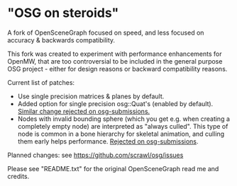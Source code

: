 "OSG on steroids"
=================

A fork of OpenSceneGraph focused on speed, and less focused on accuracy & backwards compatibility.

This fork was created to experiment with performance enhancements for OpenMW, that are too controversial to be included in the general purpose OSG project - either for design reasons or backward compatibility reasons.

Current list of patches:

- Use single precision matrices & planes by default.
- Added option for single precision osg::Quat's (enabled by default). [Similar change rejected on osg-submissions.](http://forum.openscenegraph.org/viewtopic.php?t=12953)
- Nodes with invalid bounding sphere (which you get e.g. when creating a completely empty node) are interpreted as "always culled". This type of node is common in a bone hierarchy for skeletal animation, and culling them early helps performance. [Rejected on osg-submissions](http://forum.openscenegraph.org/viewtopic.php?t=15412).

Planned changes: see https://github.com/scrawl/osg/issues

Please see "README.txt" for the original OpenSceneGraph read me and credits.
